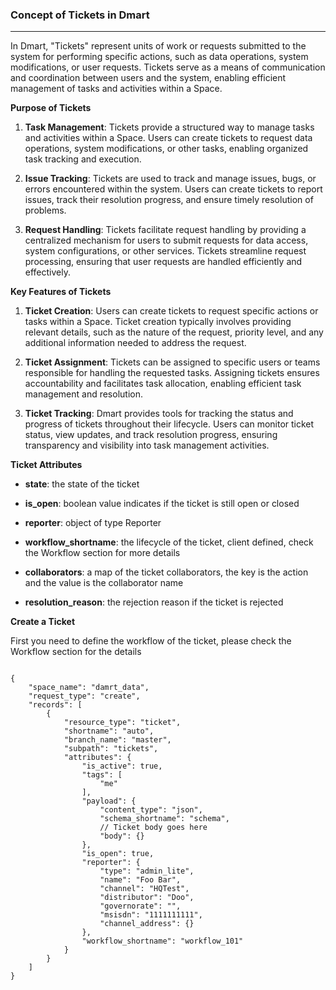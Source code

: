 ### **Concept of Tickets in Dmart**

---

In Dmart, "Tickets" represent units of work or requests submitted to the system for performing specific actions, such as data operations, system modifications, or user requests. Tickets serve as a means of communication and coordination between users and the system, enabling efficient management of tasks and activities within a Space.

**Purpose of Tickets**

1.  **Task Management**: Tickets provide a structured way to manage tasks and activities within a Space. Users can create tickets to request data operations, system modifications, or other tasks, enabling organized task tracking and execution.

2.  **Issue Tracking**: Tickets are used to track and manage issues, bugs, or errors encountered within the system. Users can create tickets to report issues, track their resolution progress, and ensure timely resolution of problems.

3.  **Request Handling**: Tickets facilitate request handling by providing a centralized mechanism for users to submit requests for data access, system configurations, or other services. Tickets streamline request processing, ensuring that user requests are handled efficiently and effectively.

**Key Features of Tickets**

1.  **Ticket Creation**: Users can create tickets to request specific actions or tasks within a Space. Ticket creation typically involves providing relevant details, such as the nature of the request, priority level, and any additional information needed to address the request.

2.  **Ticket Assignment**: Tickets can be assigned to specific users or teams responsible for handling the requested tasks. Assigning tickets ensures accountability and facilitates task allocation, enabling efficient task management and resolution.

3.  **Ticket Tracking**: Dmart provides tools for tracking the status and progress of tickets throughout their lifecycle. Users can monitor ticket status, view updates, and track resolution progress, ensuring transparency and visibility into task management activities.

**Ticket Attributes**

- **state**: the state of the ticket

- **is_open**: boolean value indicates if the ticket is still open or closed

- **reporter**: object of type Reporter

- **workflow_shortname**: the lifecycle of the ticket, client defined, check the Workflow section for more details

- **collaborators**: a map of the ticket collaborators, the key is the action and the value is the collaborator name

- **resolution_reason**: the rejection reason if the ticket is rejected

**Create a Ticket**

First you need to define the workflow of the ticket, please check the Workflow section for the details

```

{
    "space_name": "damrt_data",
    "request_type": "create",
    "records": [
        {
            "resource_type": "ticket",
            "shortname": "auto",
            "branch_name": "master",
            "subpath": "tickets",
            "attributes": {
                "is_active": true,
                "tags": [
                    "me"
                ],
                "payload": {
                    "content_type": "json",
                    "schema_shortname": "schema",
                    // Ticket body goes here
                    "body": {}
                },
                "is_open": true,
                "reporter": {
                    "type": "admin_lite",
                    "name": "Foo Bar",
                    "channel": "HQTest",
                    "distributor": "Doo",
                    "governorate": "",
                    "msisdn": "1111111111",
                    "channel_address": {}
                },
                "workflow_shortname": "workflow_101"
            }
        }
    ]
}

```
